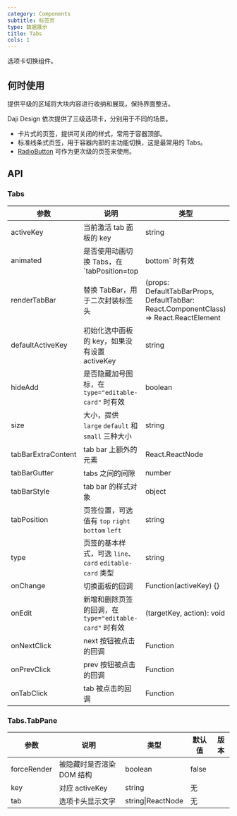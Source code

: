 ```yaml
---
category: Components
subtitle: 标签页
type: 数据展示
title: Tabs
cols: 1
---
```


选项卡切换组件。

## 何时使用

提供平级的区域将大块内容进行收纳和展现，保持界面整洁。

Daji Design 依次提供了三级选项卡，分别用于不同的场景。

- 卡片式的页签，提供可关闭的样式，常用于容器顶部。
- 标准线条式页签，用于容器内部的主功能切换，这是最常用的 Tabs。
- [RadioButton](/components/radio/#components-radio-demo-radiobutton) 可作为更次级的页签来使用。

## API

### Tabs

| 参数 | 说明 | 类型 | 默认值 | 版本 |
| --- | --- | --- | --- | --- |
| activeKey | 当前激活 tab 面板的 key | string | 无 |  |
| animated | 是否使用动画切换 Tabs，在 `tabPosition=top|bottom` 时有效 | boolean \| {inkBar:boolean, tabPane:boolean} | true, 当 type="card" 时为 false |  |
| renderTabBar | 替换 TabBar，用于二次封装标签头 | (props: DefaultTabBarProps, DefaultTabBar: React.ComponentClass) => React.ReactElement | 无 | 3.9.0 |
| defaultActiveKey | 初始化选中面板的 key，如果没有设置 activeKey | string | 第一个面板 |  |
| hideAdd | 是否隐藏加号图标，在 `type="editable-card"` 时有效 | boolean | false |  |
| size | 大小，提供 `large` `default` 和 `small` 三种大小 | string | 'default' |  |
| tabBarExtraContent | tab bar 上额外的元素 | React.ReactNode | 无 |  |
| tabBarGutter | tabs 之间的间隙 | number | 无 | 3.2.0 |
| tabBarStyle | tab bar 的样式对象 | object | - |  |
| tabPosition | 页签位置，可选值有 `top` `right` `bottom` `left` | string | 'top' |  |
| type | 页签的基本样式，可选 `line`、`card` `editable-card` 类型 | string | 'line' |  |
| onChange | 切换面板的回调 | Function(activeKey) {} | 无 |  |
| onEdit | 新增和删除页签的回调，在 `type="editable-card"` 时有效 | (targetKey, action): void | 无 |  |
| onNextClick | next 按钮被点击的回调 | Function | 无 |  |
| onPrevClick | prev 按钮被点击的回调 | Function | 无 |  |
| onTabClick | tab 被点击的回调 | Function | 无 |  |

### Tabs.TabPane

| 参数        | 说明                      | 类型              | 默认值 | 版本 |
| ----------- | ------------------------- | ----------------- | ------ | ---- |
| forceRender | 被隐藏时是否渲染 DOM 结构 | boolean           | false  |      |
| key         | 对应 activeKey            | string            | 无     |      |
| tab         | 选项卡头显示文字          | string\|ReactNode | 无     |      |
